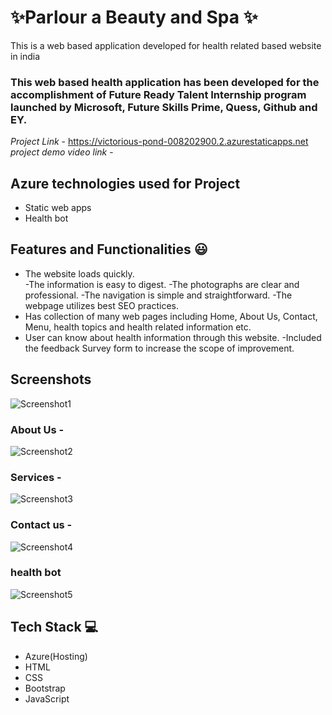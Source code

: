 # ✨Parlour a Beauty and Spa ✨
This is a web based application developed for health related based website in india
### This web based health application has been developed for the accomplishment of Future Ready Talent Internship program launched by Microsoft, Future Skills Prime, Quess, Github and EY.
*Project Link* - https://victorious-pond-008202900.2.azurestaticapps.net
*project demo video link* - 
## Azure technologies used for Project
- Static web apps
- Health bot
## Features and Functionalities 😃
- The website loads quickly.                                                                                                          
-The information is easy to digest.
-The photographs are clear and professional.
-The navigation is simple and straightforward. 
-The webpage utilizes best SEO practices.
- Has collection of many web pages including Home, About Us, Contact, Menu, health topics and health related information etc.
- User can know about health information through this website.
-Included the feedback Survey form to increase the scope of improvement.
## Screenshots
 ![Screenshot1](https://user-images.githubusercontent.com/119110975/210080705-cc835abf-dcc0-40b2-9df7-1f7bbeefc88a.png)
### About Us -
![Screenshot2](https://user-images.githubusercontent.com/119110975/210080749-04218401-70ba-46f7-9966-d70012d857fd.png)
### Services -
![Screenshot3](https://user-images.githubusercontent.com/119110975/210080785-8be3c004-fea9-4524-bb86-1d21940ceb2f.png)
### Contact us -
![Screenshot4](https://user-images.githubusercontent.com/119110975/210080811-529be63c-c844-4393-be62-eacb01bfa957.png)
### health bot
![Screenshot5](https://user-images.githubusercontent.com/119110975/210080823-2e31d8f8-91a4-477a-a9da-2add6ad3fe36.png)
## Tech Stack 💻
- Azure(Hosting)
- HTML
- CSS
- Bootstrap
- JavaScript
